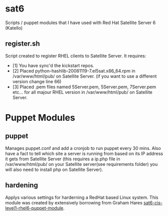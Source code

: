 # sat6
Scripts / puppet modules that I have used with Red Hat Satellite Server 6 (Katello)

register.sh
-----------
Script created to register RHEL clients to Satellite Server. It requires:
  - [1] You have sync'd the kickstart repos. 
  - [2] Placed python-hashlib-20081119-7.el5sat.x86_64.rpm in /var/www/html/pub/ on Satellite Server. (if you want to use a different version change line 66)
  - [3] Placed .pem files named 5Server.pem, 5Server.pem, 7Server.pem etc... for all majour RHEL version in /var/www/html/pub/ on Satellite Server. 

Puppet Modules
===============
puppet
-----------
Manages puppet.conf and add a cronjob to run puppet every 30 mins. Also have a fact to tell which site a server is running from based on its IP address it gets from Satellite Server (this requires a ip.php file in /var/www/html/pub/ on your Satellite server(see requirements folder) you will also need to install php on Satellite Server).

hardening
-----------
Applys various settings for harderning a RedHat based Linux system. This module was created by extensively borrowing from Graham Hares [sat6-cis-level1-rhel6-puppet-module](https://github.com/grahamrht/sat6-cis-level1-rhel6-puppet-module).
